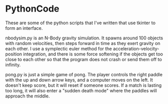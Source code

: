 # PythonCode
These are some of the python scripts that I've written that use tkinter to form an interface.

nbodysim.py is an N-Body gravity simulation. It spawns around 100 objects with random velocities, then steps forward in time as they exert gravity on each other. I use a symplectic euler method for the acceleration-velocity-position integration, and there is some force softening if the objects get too close to each other so that the program does not crash or send them off to infinity. 

pong.py is just a simple game of pong. The player controls the right paddle with the up and down arrow keys, and a computer moves on the left. It doesn't keep score, but it will reset if someone scores. If a match is lasting too long, it will also enter a "sudden death mode" where the paddles will approach the middle. 
